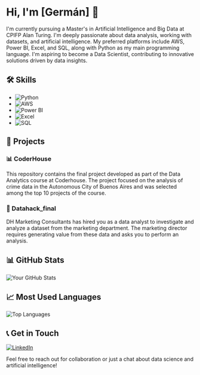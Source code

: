 # Hi, I'm [Germán] 👋

I'm currently pursuing a Master's in Artificial Intelligence and Big Data at CPIFP Alan Turing. I'm deeply passionate about data analysis, working with datasets, and artificial intelligence. My preferred platforms include AWS, Power BI, Excel, and SQL, along with Python as my main programming language. I'm aspiring to become a Data Scientist, contributing to innovative solutions driven by data insights.

## 🛠️ Skills
- ![Python](https://img.shields.io/badge/Python-3776AB?style=for-the-badge&logo=python&logoColor=white)
- ![AWS](https://img.shields.io/badge/AWS-FF9900?style=for-the-badge&logo=amazonaws&logoColor=white)
- ![Power BI](https://img.shields.io/badge/PowerBI-F2C811?style=for-the-badge&logo=powerbi&logoColor=black)
- ![Excel](https://img.shields.io/badge/Excel-217346?style=for-the-badge&logo=microsoft-excel&logoColor=white)
- ![SQL](https://img.shields.io/badge/SQL-CC2927?style=for-the-badge&logo=microsoft-sql-server&logoColor=white)

## 📂 Projects

### 📊 CoderHouse
This repository contains the final project developed as part of the Data Analytics course at Coderhouse. The project focused on the analysis of crime data in the Autonomous City of Buenos Aires and was selected among the top 10 projects of the course.

### 🤖 Datahack_final
DH Marketing Consultants has hired you as a data analyst to investigate and analyze a dataset from the marketing department. The marketing director requires generating value from these data and asks you to perform an analysis. 

## 📊 GitHub Stats
![Your GitHub Stats](https://github-readme-stats.vercel.app/api?username=germangarest&show_icons=true&theme=radical)

## 📈 Most Used Languages
![Top Languages](https://github-readme-stats.vercel.app/api/top-langs/?username=germangarest&layout=compact&theme=radical)

## 📞 Get in Touch
[![LinkedIn](https://img.shields.io/badge/LinkedIn-Connect-blue)](https://www.linkedin.com/in/germangarest)

Feel free to reach out for collaboration or just a chat about data science and artificial intelligence!
